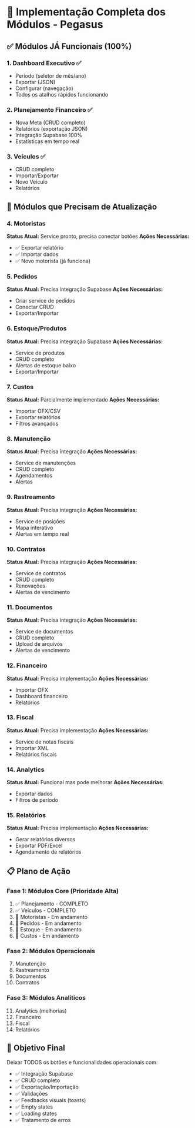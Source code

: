 # 🚀 Implementação Completa dos Módulos - Pegasus

## ✅ Módulos JÁ Funcionais (100%)

### 1. Dashboard Executivo ✅
- Período (seletor de mês/ano)
- Exportar (JSON)
- Configurar (navegação)
- Todos os atalhos rápidos funcionando

### 2. Planejamento Financeiro ✅
- Nova Meta (CRUD completo)
- Relatórios (exportação JSON)
- Integração Supabase 100%
- Estatísticas em tempo real

### 3. Veículos ✅
- CRUD completo
- Importar/Exportar
- Novo Veículo
- Relatórios

## 🔄 Módulos que Precisam de Atualização

### 4. Motoristas
**Status Atual:** Service pronto, precisa conectar botões
**Ações Necessárias:**
- ✅ Exportar relatório
- ✅ Importar dados
- ✅ Novo motorista (já funciona)

### 5. Pedidos
**Status Atual:** Precisa integração Supabase
**Ações Necessárias:**
- Criar service de pedidos
- Conectar CRUD
- Exportar/Importar

### 6. Estoque/Produtos
**Status Atual:** Precisa integração Supabase
**Ações Necessárias:**
- Service de produtos
- CRUD completo
- Alertas de estoque baixo
- Exportar/Importar

### 7. Custos
**Status Atual:** Parcialmente implementado
**Ações Necessárias:**
- Importar OFX/CSV
- Exportar relatórios
- Filtros avançados

### 8. Manutenção
**Status Atual:** Precisa integração
**Ações Necessárias:**
- Service de manutenções
- CRUD completo
- Agendamentos
- Alertas

### 9. Rastreamento
**Status Atual:** Precisa integração
**Ações Necessárias:**
- Service de posições
- Mapa interativo
- Alertas em tempo real

### 10. Contratos
**Status Atual:** Precisa integração
**Ações Necessárias:**
- Service de contratos
- CRUD completo
- Renovações
- Alertas de vencimento

### 11. Documentos
**Status Atual:** Precisa integração
**Ações Necessárias:**
- Service de documentos
- CRUD completo
- Upload de arquivos
- Alertas de vencimento

### 12. Financeiro
**Status Atual:** Precisa implementação
**Ações Necessárias:**
- Importar OFX
- Dashboard financeiro
- Relatórios

### 13. Fiscal
**Status Atual:** Precisa implementação
**Ações Necessárias:**
- Service de notas fiscais
- Importar XML
- Relatórios fiscais

### 14. Analytics
**Status Atual:** Funcional mas pode melhorar
**Ações Necessárias:**
- Exportar dados
- Filtros de período

### 15. Relatórios
**Status Atual:** Precisa implementação
**Ações Necessárias:**
- Gerar relatórios diversos
- Exportar PDF/Excel
- Agendamento de relatórios

## 📋 Plano de Ação

### Fase 1: Módulos Core (Prioridade Alta)
1. ✅ Planejamento - COMPLETO
2. ✅ Veículos - COMPLETO
3. 🔄 Motoristas - Em andamento
4. 🔄 Pedidos - Em andamento
5. 🔄 Estoque - Em andamento
6. 🔄 Custos - Em andamento

### Fase 2: Módulos Operacionais
7. Manutenção
8. Rastreamento
9. Documentos
10. Contratos

### Fase 3: Módulos Analíticos
11. Analytics (melhorias)
12. Financeiro
13. Fiscal
14. Relatórios

## 🎯 Objetivo Final

Deixar TODOS os botões e funcionalidades operacionais com:
- ✅ Integração Supabase
- ✅ CRUD completo
- ✅ Exportação/Importação
- ✅ Validações
- ✅ Feedbacks visuais (toasts)
- ✅ Empty states
- ✅ Loading states
- ✅ Tratamento de erros


